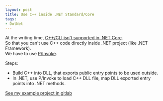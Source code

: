 ```yaml
---
layout: post
title: Use C++ inside .NET Standard/Core
tags:
- DotNet
---
```


At the writing time, [C++/CLI isn't supported in .NET Core](https://stackoverflow.com/questions/39140014/c-cli-support-in-net-core).  
So that you can't use C++ code directly inside .NET project (like .NET Framework).  
We have to use [P/Invoke](https://docs.microsoft.com/en-us/dotnet/framework/interop/platform-invoke-examples).

Steps:

- Build C++ into DLL, that exports public entry points to be used outside.
- In .NET, use P/Invoke to load C++ DLL file, map DLL exported entry points into .NET methods.

[See my example project in gitlab](https://gitlab.com/akivamu/ExampleCppWithDotnetStandard)